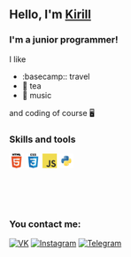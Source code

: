 ## Hello, I'm [Kirill][telegram]

### I'm a junior programmer!

I like
- :basecamp:: travel
- :tea: tea
- :musical_note: music

and coding of course :desktop_computer:



### Skills and tools

[<img algin="left" alt="HTML5" width="26px" src="https://raw.githubusercontent.com/github/explore/80688e429a7d4ef2fca1e82350fe8e3517d3494d/topics/html/html.png" />][telegram]
[<img algin="left" alt="CSS3" width="26px" src="https://raw.githubusercontent.com/github/explore/80688e429a7d4ef2fca1e82350fe8e3517d3494d/topics/css/css.png" />][telegram]
[<img algin="left" alt="JavaScript" width="26px" src="https://raw.githubusercontent.com/github/explore/80688e429a7d4ef2fca1e82350fe8e3517d3494d/topics/javascript/javascript.png" />][telegram]
[<img algin="left" alt="Python" width="26px" src="https://raw.githubusercontent.com/github/explore/80688e429a7d4ef2fca1e82350fe8e3517d3494d/topics/python/python.png" />][telegram]

<br />
<br />
<br />

### You contact me:
[<img algin="left" alt="VK" width="26px" src="https://image.flaticon.com/icons/png/128/2111/2111712.png" />][vk]
[<img algin="left" alt="Instagram" width="26px" src="https://image.flaticon.com/icons/png/128/1384/1384063.png" />][instagram]
[<img algin="left" alt="Telegram" width="26px" src="https://image.flaticon.com/icons/png/128/2111/2111644.png" />][telegram]

<br />
<br />
<br />

[vk]:https://vk.com/vvw1wvv
[instagram]:https://www.instagram.com/andreewwich
[telegram]:https://t.me/appupapp
[mail]:mailto:jr.developer101@gmail.com
